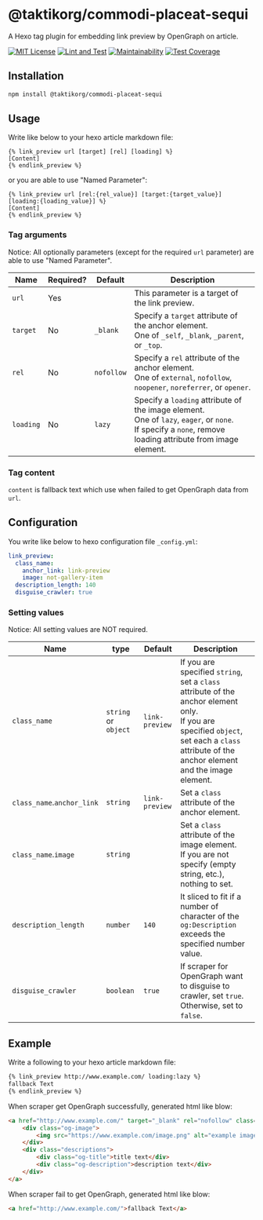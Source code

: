 # @taktikorg/commodi-placeat-sequi

A Hexo tag plugin for embedding link preview by OpenGraph on article.

[![MIT License](http://img.shields.io/badge/license-MIT-blue.svg?style=flat)](LICENSE)
[![Lint and Test](https://github.com/taktikorg/commodi-placeat-sequi/actions/workflows/lint-and-test.yml/badge.svg)](https://github.com/taktikorg/commodi-placeat-sequi/actions/workflows/lint-and-test.yml)
[![Maintainability](https://api.codeclimate.com/v1/badges/02bc45163475aa8580c8/maintainability)](https://codeclimate.com/github/h-sugawara/@taktikorg/commodi-placeat-sequi/maintainability)
[![Test Coverage](https://api.codeclimate.com/v1/badges/02bc45163475aa8580c8/test_coverage)](https://codeclimate.com/github/h-sugawara/@taktikorg/commodi-placeat-sequi/test_coverage)

## Installation

```bash
npm install @taktikorg/commodi-placeat-sequi
```

## Usage

Write like below to your hexo article markdown file:
```
{% link_preview url [target] [rel] [loading] %}
[Content]
{% endlink_preview %}
```

or you are able to use "Named Parameter":

```
{% link_preview url [rel:{rel_value}] [target:{target_value}] [loading:{loading_value}] %}
[Content]
{% endlink_preview %}
```

### Tag arguments

Notice: All optionally parameters (except for the required `url` parameter) are able to use "Named Parameter".

| Name      | Required? | Default    | Description                                                                                                                                                    |
|-----------|-----------|------------|----------------------------------------------------------------------------------------------------------------------------------------------------------------|
| `url`     | Yes       |            | This parameter is a target of the link preview.                                                                                                                |
| `target`  | No        | `_blank`   | Specify a `target` attribute of the anchor element.<br>One of `_self`, `_blank`, `_parent`, or `_top`.                                                         |
| `rel`     | No        | `nofollow` | Specify a `rel` attribute of the anchor element.<br>One of `external`, `nofollow`, `noopener`, `noreferrer`, or `opener`.                                      |
| `loading` | No        | `lazy`     | Specify a `loading` attribute of the image element.<br>One of `lazy`, `eager`, or `none`.<br>If specify a `none`, remove loading attribute from image element. |

### Tag content

`content` is fallback text which use when failed to get OpenGraph data from `url`.

## Configuration

You write like below to hexo configuration file `_config.yml`:

```yaml
link_preview:
  class_name:
    anchor_link: link-preview
    image: not-gallery-item
  description_length: 140
  disguise_crawler: true
```

### Setting values

Notice: All setting values are NOT required.

| Name                       | type                 | Default        | Description                                                                                                                                                                                    |
|----------------------------|----------------------|----------------|------------------------------------------------------------------------------------------------------------------------------------------------------------------------------------------------|
| `class_name`               | `string` or `object` | `link-preview` | If you are specified `string`, set a `class` attribute of the anchor element only.<br>If you are specified `object`, set each a `class` attribute of the anchor element and the image element. |
| `class_name`.`anchor_link` | `string`             | `link-preview` | Set a `class` attribute of the anchor element.                                                                                                                                                 |
| `class_name`.`image`       | `string`             |                | Set a `class` attribute of the image element.<br>If you are not specify (empty string, etc.), nothing to set.                                                                                  |
| `description_length`       | `number`             | `140`          | It sliced to fit if a number of character of the `og:Description` exceeds the specified number value.                                                                                          |
| `disguise_crawler`         | `boolean`            | `true`         | If scraper for OpenGraph want to disguise to crawler, set `true`.<br>Otherwise, set to `false`.                                                                                                |

## Example

Write a following to your hexo article markdown file:

```markdown
{% link_preview http://www.example.com/ loading:lazy %}
fallback Text
{% endlink_preview %}
```

When scraper get OpenGraph successfully, generated html like blow:
```html
<a href="http://www.example.com/" target="_blank" rel="nofollow" class="link-preview">
    <div class="og-image">
        <img src="https://www.example.com/image.png" alt="example image" class="not-gallery-item" loading="lazy">
    </div>
    <div class="descriptions">
        <div class="og-title">title text</div>
        <div class="og-description">description text</div>
    </div>
</a>
```

When scraper fail to get OpenGraph, generated html like blow:
```html
<a href="http://www.example.com/">fallback Text</a>
```
